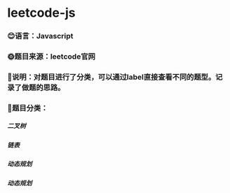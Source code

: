 # leetcode-js 
### :blush:语言：Javascript
### :sun_with_face:题目来源：leetcode官网
### :cherry_blossom:说明：对题目进行了分类，可以通过label直接查看不同的题型。记录了做题的思路。
### :rocket:题目分类：
##### 二叉树
##### 链表
##### 动态规划
##### 动态规划
